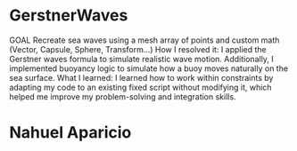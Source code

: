 # GerstnerWaves

GOAL
Recreate sea waves using a mesh array of points and custom math (Vector, Capsule, Sphere, Transform...) 
How I resolved it: 
I applied the Gerstner waves formula to simulate realistic wave motion. Additionally, I implemented buoyancy logic to simulate how a buoy moves naturally on the sea surface. 
What I learned: 
I learned how to work within constraints by adapting my code to an existing fixed script without modifying it, which helped me improve my problem-solving and integration skills. 

# Nahuel Aparicio
